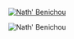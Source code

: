 [![Nath' Benichou](https://github-readme-stats.vercel.app/api?username=Golem97)](https://github.com/Golem97)

![Nath' Benichou](https://github-readme-stats.vercel.app/api?username=Golem97&count_private=true)
